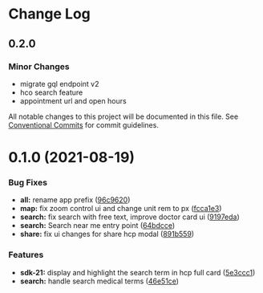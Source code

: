 # Change Log

## 0.2.0

### Minor Changes

- migrate gql endpoint v2
- hco search feature
- appointment url and open hours

All notable changes to this project will be documented in this file.
See [Conventional Commits](https://conventionalcommits.org) for commit guidelines.

# 0.1.0 (2021-08-19)

### Bug Fixes

- **all:** rename app prefix ([96c9620](https://gitlab.ekino.com/iqvia/onekey-sdk-web-lib/commit/96c9620351a11b16f84576e79362eb242da40d47))
- **map:** fix zoom control ui and change unit rem to px ([fcca1e3](https://gitlab.ekino.com/iqvia/onekey-sdk-web-lib/commit/fcca1e371dad378e0f5b6c6fb050572b0288188a))
- **search:** fix search with free text, improve doctor card ui ([9197eda](https://gitlab.ekino.com/iqvia/onekey-sdk-web-lib/commit/9197eda85778fa9364118239d3663712c261153a))
- **search:** Search near me entry point ([64bdcce](https://gitlab.ekino.com/iqvia/onekey-sdk-web-lib/commit/64bdcce6e2b5e8d47c5991c681cf417fb9509b8a))
- **share:** fix ui changes for share hcp modal ([891b559](https://gitlab.ekino.com/iqvia/onekey-sdk-web-lib/commit/891b559bc5b246b06f86ccb166a7c7a9359635ec))

### Features

- **sdk-21:** display and highlight the search term in hcp full card ([5e3ccc1](https://gitlab.ekino.com/iqvia/onekey-sdk-web-lib/commit/5e3ccc11414bf5b8290fab7bdb2963833cf664f0))
- **search:** handle search medical terms ([46e51ce](https://gitlab.ekino.com/iqvia/onekey-sdk-web-lib/commit/46e51ce83f8b73e2eecf5f198685197a63afadcb))
